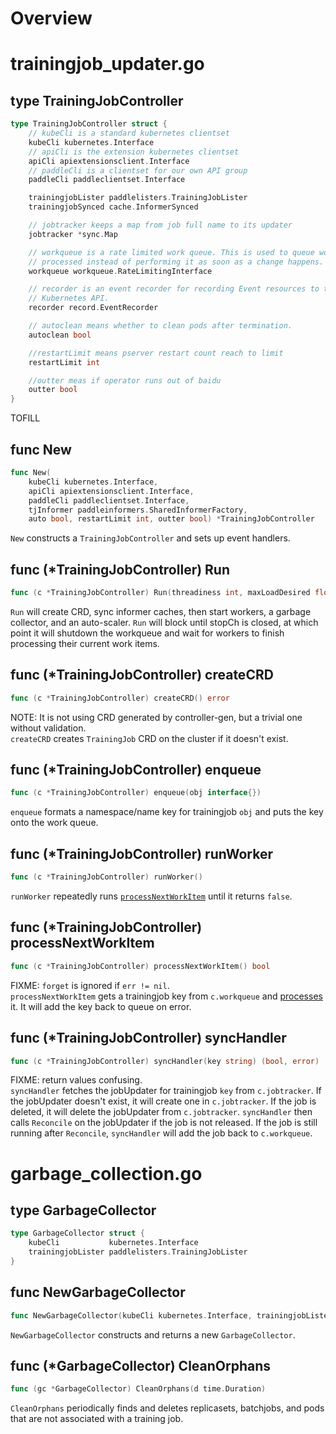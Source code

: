 # Overview

# trainingjob_updater.go

## type TrainingJobController
```go
type TrainingJobController struct {
	// kubeCli is a standard kubernetes clientset
	kubeCli kubernetes.Interface
	// apiCli is the extension kubernetes clientset
	apiCli apiextensionsclient.Interface
	// paddleCli is a clientset for our own API group
	paddleCli paddleclientset.Interface

	trainingjobLister paddlelisters.TrainingJobLister
	trainingjobSynced cache.InformerSynced

	// jobtracker keeps a map from job full name to its updater
	jobtracker *sync.Map

	// workqueue is a rate limited work queue. This is used to queue work to be
	// processed instead of performing it as soon as a change happens.
	workqueue workqueue.RateLimitingInterface

	// recorder is an event recorder for recording Event resources to the
	// Kubernetes API.
	recorder record.EventRecorder

	// autoclean means whether to clean pods after termination.
	autoclean bool

	//restartLimit means pserver restart count reach to limit
	restartLimit int

	//outter meas if operator runs out of baidu
	outter bool
}
```
TOFILL

## func New
```go
func New(
	kubeCli kubernetes.Interface,
	apiCli apiextensionsclient.Interface,
	paddleCli paddleclientset.Interface,
	tjInformer paddleinformers.SharedInformerFactory,
	auto bool, restartLimit int, outter bool) *TrainingJobController
```
`New` constructs a `TrainingJobController` and sets up event handlers.


## func (*TrainingJobController) Run
```go
func (c *TrainingJobController) Run(threadiness int, maxLoadDesired float64, stopCh <-chan struct{}) error
```
`Run` will create CRD, sync informer caches, then start workers, a garbage collector, and an auto-scaler.
`Run` will block until stopCh is closed, at which point it will shutdown the workqueue and wait for workers to finish processing their current work items.


## func (*TrainingJobController) createCRD
```go
func (c *TrainingJobController) createCRD() error
```
NOTE: It is not using CRD generated by controller-gen, but a trivial one without validation.<br>
`createCRD` creates `TrainingJob` CRD on the cluster if it doesn't exist.


## func (*TrainingJobController) enqueue
```go
func (c *TrainingJobController) enqueue(obj interface{})
```
`enqueue` formats a namespace/name key for trainingjob `obj` and puts the key onto the work queue.


## func (*TrainingJobController) runWorker
```go
func (c *TrainingJobController) runWorker()
```
`runWorker` repeatedly runs [`processNextWorkItem`](#func-(*TrainingJobController)-processNextWorkItem) until it returns `false`.


## func (*TrainingJobController) processNextWorkItem
```go
func (c *TrainingJobController) processNextWorkItem() bool
```
FIXME: `forget` is ignored if `err != nil`.<br>
`processNextWorkItem` gets a trainingjob key from `c.workqueue` and [processes](#func-(*TrainingJobController)-syncHandler) it. It will add the key back to queue on error.



## func (*TrainingJobController) syncHandler
```go
func (c *TrainingJobController) syncHandler(key string) (bool, error)
```
FIXME: return values confusing.<br>
`syncHandler` fetches the jobUpdater for trainingjob `key` from `c.jobtracker`. If the jobUpdater doesn't exist, it will create one in `c.jobtracker`. If the job is deleted, it will delete the jobUpdater from `c.jobtracker`.
`syncHandler` then calls `Reconcile` on the jobUpdater if the job is not released. 
If the job is still running after `Reconcile`, `syncHandler` will add the job back to `c.workqueue`.



# garbage_collection.go

## type GarbageCollector
```go
type GarbageCollector struct {
	kubeCli           kubernetes.Interface
	trainingjobLister paddlelisters.TrainingJobLister
}
```

## func NewGarbageCollector
```go
func NewGarbageCollector(kubeCli kubernetes.Interface, trainingjobLister paddlelisters.TrainingJobLister) *GarbageCollector
```
`NewGarbageCollector` constructs and returns a new `GarbageCollector`.


## func (*GarbageCollector) CleanOrphans
```go
func (gc *GarbageCollector) CleanOrphans(d time.Duration)
```
`CleanOrphans` periodically finds and deletes replicasets, batchjobs, and pods that are not associated with a training job.
